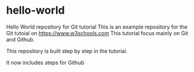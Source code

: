 # hello-world
Hello World repository for Git tutorial
This is an example repository for the Git tutoial on https://www.w3schools.com
This tutorial focus mainly on Git and Github.

This repository is built step by step in the tutorial.

It now includes steps for Github
